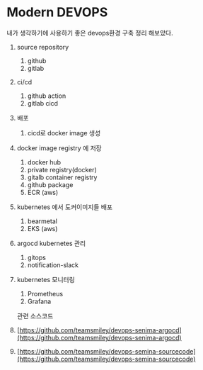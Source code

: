 # Modern DEVOPS

내가 생각하기에 사용하기 좋은 devops환경 구축 정리 해보았다.

1. source repository
   1. github
   2. gitlab
2. ci/cd
   1. github action
   2. gitlab cicd
3. 배포
   1. cicd로 docker image 생성
4. docker image registry 에 저장
   1. docker hub
   2. private registry\(docker\)
   3. gitalb container registry
   4. github package
   5. ECR \(aws\)
5. kubernetes 에서 도커이미지들 배포
   1. bearmetal
   2. EKS \(aws\)
6. argocd kubernetes 관리
   1. gitops
   2. notification-slack
7. kubernetes 모니터링

   1. Prometheus
   2. Grafana

   관련 소스코드 

8. [https://github.com/teamsmiley/devops-senima-argocd](https://github.com/teamsmiley/devops-senima-argocd)
9. [https://github.com/teamsmiley/devops-semina-sourcecode](https://github.com/teamsmiley/devops-semina-sourcecode)

